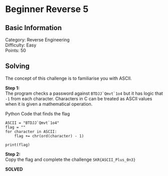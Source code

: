 # Beginner Reverse 5

## Basic Information
Category: Reverse Engineering    
Difficulty: Easy  
Points: 50  

## Solving
The concept of this challenge is to familiarise you with ASCII. 
  
**Step 1:**  
The program checks a password against ```BTDJJ`Qmvt`1o4``` but it has logic that  ```-1``` from each character. Characters in C can be treated as ASCII values when it is given a mathematical operation.   

Python Code that finds the flag   
```
ASCII = "BTDJJ`Qmvt`1o4"
flag = ""
for character in ASCII:
    flag += chr(ord(character) - 1)
    
print(flag)
```

**Step 2:**   
Copy the flag and complete the challenge
```SKR{ASCII_Plus_0n3}```

**SOLVED**  
